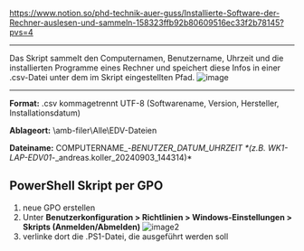 https://www.notion.so/phd-technik-auer-guss/Installierte-Software-der-Rechner-auslesen-und-sammeln-158323ffb92b80609516ec33f2b78145?pvs=4


---

Das Skript sammelt den Computernamen, Benutzername, Uhrzeit und die installierten Programme eines Rechner und speichert diese Infos in einer .csv-Datei unter dem im Skript eingestellten Pfad.
![image](https://github.com/user-attachments/assets/5cc6fb32-64be-4a44-ac09-4430b2e9710d)

---

**Format:** .csv kommagetrennt UTF-8 (Softwarename, Version, Hersteller, Installationsdatum)

**Ablageort:** \\amb-filer\Alle\EDV-Dateien

**Dateiname:** COMPUTERNAME_-_BENUTZER_DATUM_UHRZEIT 
*(z.B. WK1-LAP-EDV01_-_andreas.koller_20240903_144314)*

## PowerShell Skript per GPO

1. neue GPO erstellen
2. Unter **Benutzerkonfiguration > Richtlinien > Windows-Einstellungen > Skripts (Anmelden/Abmelden)**
![image2](https://github.com/user-attachments/assets/53ea6716-eb00-46a5-bb19-d4fcae85d6f6)
3. verlinke dort die .PS1-Datei, die ausgeführt werden soll
